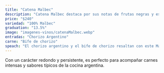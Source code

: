 ```yaml
---
title: "Catena Malbec"
description: "Catena Malbec destaca por sus notas de frutas negras y especias, reflejando el terroir de Mendoza. Su crianza en roble aporta suavidad y equilibrio, ideal para quienes buscan un Malbec elegante y versátil."
price: "$240"
variedad: "100% Malbec"
graduation: "13.5%"
image: "imagenes-vinos/catenaMalbec.webp"
entradas: "Chorizo Argentino"
carne: "Bife de chorizo"
speach: "El chorizo argentino y el bife de chorizo resaltan con este Malbec, ya que su grasita suaviza los taninos del vino y enriquece su estructura."
---
```


Con un carácter redondo y persistente, es perfecto para acompañar carnes intensas y sabores típicos de la cocina argentina.
